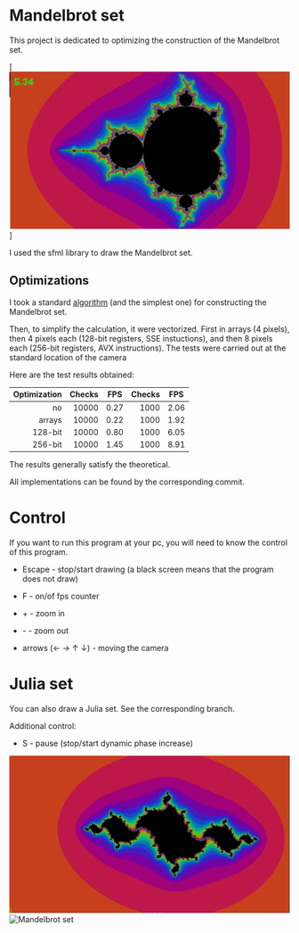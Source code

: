 # Mandelbrot set

This project is dedicated to optimizing the construction of the Mandelbrot set. 

[![Mandelbrot set](Images/mandelbrot.png)]

I used the sfml library to draw the Mandelbrot set.

## Optimizations
I took a standard [algorithm](https://en.wikipedia.org/wiki/Mandelbrot_set) (and the simplest one) for constructing the Mandelbrot set. 

Then, to simplify the calculation, it were vectorized. First in arrays (4 pixels), then 4 pixels each (128-bit registers, SSE instuctions), and then 8 pixels each (256-bit registers, AVX instructions). The tests were carried out at the standard location of the camera


Here are the test results obtained:

| Optimization | Checks | FPS  | Checks | FPS  |
| -----------: | -----: | :-:  | -----: | :-:  |
|    no        | 10000  | 0.27 |  1000  | 2.06 |
| arrays       | 10000  | 0.22 |  1000  | 1.92 |
|   128-bit    | 10000  | 0.80 |  1000  | 6.05 |
|   256-bit    | 10000  | 1.45 |  1000  | 8.91 |

The results generally satisfy the theoretical.

All implementations can be found by the corresponding commit.

# Control

If you want to run this program at your pc, you will need to know the control of this program.

* Escape - stop/start drawing (a black screen means that the program does not draw)

* F - on/of fps counter

* \+ - zoom in

* \- - zoom out

* arrows (← → ↑ ↓) - moving the camera

# Julia set

You can also draw a Julia set. See the corresponding branch.

Additional control: 

* S - pause (stop/start dynamic phase increase)

![Mandelbrot set](Images/julia.png)
![Mandelbrot set](Images/julia\(1\).png)




